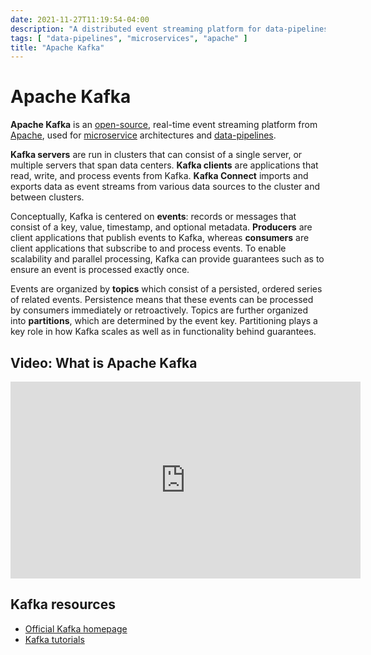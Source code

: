 ```yaml
---
date: 2021-11-27T11:19:54-04:00
description: "A distributed event streaming platform for data-pipelines and analytics"
tags: [ "data-pipelines", "microservices", "apache" ]
title: "Apache Kafka"
---
```


# Apache Kafka

**Apache Kafka** is an [open-source](open-source.md), real-time event streaming platform from [Apache](apache.md), used for [microservice](microservices.md) architectures and [data-pipelines](data-pipelines.md). 

**Kafka servers** are run in clusters that can consist of a single server, or multiple servers that span data centers. **Kafka clients** are applications that read, write, and process events from Kafka. **Kafka Connect** imports and exports data as event streams from various data sources to the cluster and between clusters.

Conceptually, Kafka is centered on **events**: records or messages that consist of a key, value, timestamp, and optional metadata. **Producers** are client applications that publish events to Kafka, whereas **consumers** are client applications that subscribe to and process events. To enable scalability and parallel processing, Kafka can provide guarantees such as to ensure an event is processed exactly once.

Events are organized by **topics** which consist of a persisted, ordered series of related events. Persistence means that these events can be processed by consumers immediately or retroactively. Topics are further organized into **partitions**, which are determined by the event key. Partitioning plays a key role in how Kafka scales as well as in functionality behind guarantees.

## Video: What is Apache Kafka

<iframe width="560" height="315" src="https://www.youtube.com/embed/FKgi3n-FyNU" title="YouTube video player" frameborder="0" allow="accelerometer; autoplay; clipboard-write; encrypted-media; gyroscope; picture-in-picture" allowfullscreen></iframe>

## Kafka resources

* [Official Kafka homepage](https://kafka.apache.org/)
* [Kafka tutorials](https://kafka-tutorials.confluent.io/)
